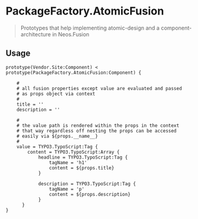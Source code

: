 # PackageFactory.AtomicFusion

> Prototypes that help implementing atomic-design and a component-architecture in Neos.Fusion

## Usage 

```
prototype(Vendor.Site:Component) < prototype(PackageFactory.AtomicFusion:Component) {
    
    #
    # all fusion properties except value are evaluated and passed 
    # as props object via context
    # 
    title = ''
    description = ''

    #
    # the value path is rendered within the props in the context
    # that way regardless off nesting the props can be accessed
    # easily via ${props.__name__}
    # 
    value = TYPO3.TypoScript:Tag {
        content = TYPO3.TypoScript:Array {
            headline = TYPO3.TypoScript:Tag {
                tagName = 'h1'
                content = ${props.title}
            }

            description = TYPO3.TypoScript:Tag {
                tagName = 'p'
                content = ${props.description}
            }
      }
}
```
